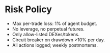 # Risk Policy
- Max per-trade loss: 1% of agent budget.
- No leverage, no perpetual futures.
- Only allow-listed DEXes/tokens.
- Circuit breaker on drawdown >10% per day.
- All actions logged; weekly postmortems.
